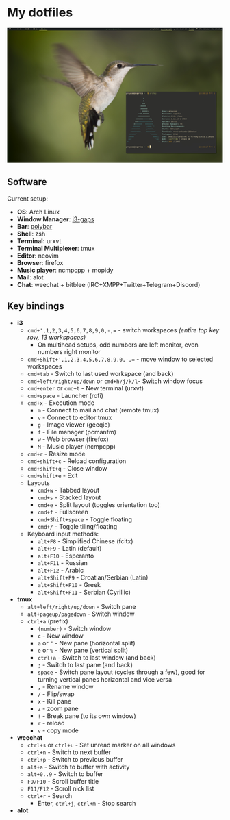 My dotfiles
================

![](screenshot.jpg?raw=true)

Software
------------

Current setup:

* **OS**: Arch Linux
* **Window Manager**: [i3-gaps](https://github.com/Airblader/i3)
* **Bar**: [polybar](https://github.com/jaagr/polybar)
* **Shell**: zsh
* **Terminal:** urxvt
* **Terminal Multiplexer**: tmux
* **Editor**: neovim
* **Browser**: firefox
* **Music player**: ncmpcpp + mopidy
* **Mail**: alot
* **Chat**: weechat + bitblee (IRC+XMPP+Twitter+Telegram+Discord)

Key bindings
--------------

* **i3**
    * ``cmd+',1,2,3,4,5,6,7,8,9,0,-,=`` - switch workspaces *(entire top key row, 13 workspaces)*
        * On multihead setups, odd numbers are left monitor, even numbers right monitor
    * ``cmd+Shift+',1,2,3,4,5,6,7,8,9,0,-,=`` - move window to selected workspaces
    * ``cmd+tab`` - Switch to last used workspace (and back)
    * ``cmd+left/right/up/down`` or ``cmd+h/j/k/l``- Switch window focus
    * ``cmd+enter`` or ``cmd+t`` - New terminal (urxvt)
    * ``cmd+space`` - Launcher (rofi)
    * ``cmd+x`` - Execution mode
        * ``m`` - Connect to mail and chat (remote tmux)
        * ``v`` - Connect to editor tmux
        * ``g`` - Image viewer (geeqie)
        * ``f`` - File manager (pcmanfm)
        * ``w`` - Web browser (firefox)
        * ``M`` - Music player (ncmpcpp)
    * ``cmd+r`` - Resize mode
    * ``cmd+shift+c`` - Reload configuration
    * ``cmd+shift+q`` - Close window
    * ``cmd+shift+e`` - Exit
    * Layouts
        * ``cmd+w`` - Tabbed layout
        * ``cmd+s`` - Stacked layout
        * ``cmd+e`` - Split layout (toggles orientation too)
        * ``cmd+f`` - Fullscreen
        * ``cmd+Shift+space`` - Toggle floating
        * ``cmd+/`` - Toggle tiling/floating
    * Keyboard input methods:
        * ``alt+F8`` - Simplified Chinese (fcitx)
        * ``alt+F9`` - Latin (default)
        * ``alt+F10`` - Esperanto
        * ``alt+F11`` - Russian
        * ``alt+F12`` - Arabic
        * ``alt+Shift+F9`` - Croatian/Serbian (Latin)
        * ``alt+Shift+F10`` - Greek
        * ``alt+Shift+F11`` - Serbian (Cyrillic)
* **tmux**
    * ``alt+left/right/up/down`` - Switch pane
    * ``alt+pageup/pagedown`` - Switch window
    * ``ctrl+a`` (prefix)
        * ``(number)`` - Switch window
        * ``c`` - New window
        * ``a`` or ``"`` - New pane (horizontal split)
        * ``e`` or ``%`` - New pane (vertical split)
        * ``ctrl+a`` - Switch to last window (and back)
        * ``;`` - Switch to last pane (and back)
        * ``space`` - Switch pane layout (cycles through a few), good for turning vertical panes horizontal and vice
          versa
        * ``,`` - Rename window
        * ``/`` - Flip/swap
        * ``x`` - Kill pane
        * ``z`` - zoom pane
        * ``!`` - Break pane (to its own window)
        * ``r`` - reload
        * ``v`` - copy mode
* **weechat**
    * ``ctrl+s`` or ``ctrl+u`` - Set unread marker on all windows
    * ``ctrl+n``  - Switch to next buffer
    * ``ctrl+p``  - Switch to previous buffer
    * ``alt+a`` - Switch to buffer with activity
    * ``alt+0..9`` - Switch to buffer
    * ``F9/F10``  - Scroll buffer title
    * ``F11/F12``  - Scroll nick list
    * ``ctrl+r`` - Search
        * Enter, ``ctrl+j``, ``ctrl+m``  - Stop search
* **alot**



